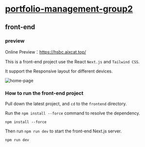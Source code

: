 # [portfolio-management-group2](https://hsbc.aixcat.top/)

## front-end 

### preview
Online Preview：https://hsbc.aixcat.top/

This is a front-end project use the React `Next.js` and `Tailwind CSS`.

It support the Responsive layout for different devices.

![home-page](https://pic.aixcat.top/file/1753718811267_image.png)


### How to run the front-end project

Pull down the latest project, and `cd` to the  `frontend` directory.

Run the `npm install --force` command to resolve the dependency.

```
npm install --force
```

Then run `npm run dev` to start the front-end Next.js server.
```
npm run dev
```
